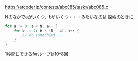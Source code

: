 https://atcoder.jp/contests/abc085/tasks/abc085_c

Nのなかでaがいくつ、bがいくつ・・・みたいなのは
探索のときに

```go
for a := 0; a < N; a++ {
    for b := 0; b < (N - a); b++ {
        // do something ...
    }
}
```

1秒間にできるforループは10^8回
